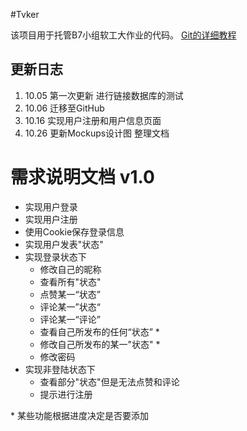 ﻿#Tvker

该项目用于托管B7小组软工大作业的代码。
[Git的详细教程](http://www.bootcss.com/p/git-guide/)

## 更新日志

1. 10.05 第一次更新 进行链接数据库的测试
2. 10.06 迁移至GitHub
3. 10.16 实现用户注册和用户信息页面
4. 10.26 更新Mockups设计图 整理文档

# 需求说明文档 v1.0 

* 实现用户登录
* 实现用户注册
* 使用Cookie保存登录信息
* 实现用户发表"状态"
* 实现登录状态下
    * 修改自己的昵称
    * 查看所有"状态"
    * 点赞某一“状态”
    * 评论某一”状态“
    * 评论某一“评论”
    * 查看自己所发布的任何“状态” *
    * 修改自己所发布的某一"状态" *
    * 修改密码
* 实现非登陆状态下
    * 查看部分"状态"但是无法点赞和评论
    * 提示进行注册

\* 某些功能根据进度决定是否要添加
